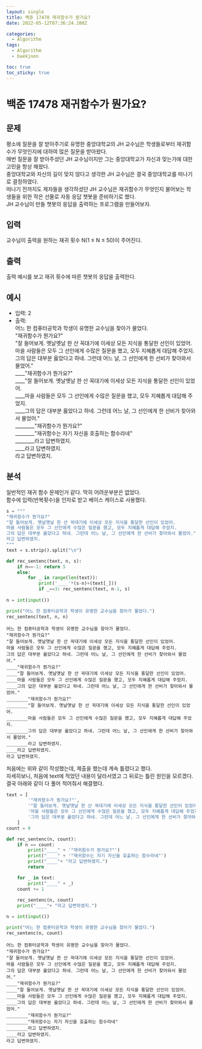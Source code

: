 ```yaml
---
layout: single
title: 백준 17478 재귀함수가 뭔가요?
date: 2022-05-12T07:36:24.100Z

categories:
  - Algorithm
tags:
  - Algorithm
  - baekjoon

toc: true
toc_sticky: true
---
```


# 백준 17478 재귀함수가 뭔가요?

## 문제
평소에 질문을 잘 받아주기로 유명한 중앙대학교의 JH 교수님은 학생들로부터 재귀함수가 무엇인지에 대하여 많은 질문을 받아왔다.  
매번 질문을 잘 받아주셨던 JH 교수님이지만 그는 중앙대학교가 자신과 맞는가에 대한 고민을 항상 해왔다.  
중앙대학교와 자신의 길이 맞지 않다고 생각한 JH 교수님은 결국 중앙대학교를 떠나기로 결정하였다.  
떠나기 전까지도 제자들을 생각하셨던 JH 교수님은 재귀함수가 무엇인지 물어보는 학생들을 위한 작은 선물로 자동 응답 챗봇을 준비하기로 했다.  
JH 교수님이 만들 챗봇의 응답을 출력하는 프로그램을 만들어보자.  

## 입력
교수님이 출력을 원하는 재귀 횟수 N(1 ≤ N ≤ 50)이 주어진다.

## 출력
출력 예시를 보고 재귀 횟수에 따른 챗봇의 응답을 출력한다.

## 예시
- 입력: 2
- 출력:  
어느 한 컴퓨터공학과 학생이 유명한 교수님을 찾아가 물었다.  
"재귀함수가 뭔가요?"  
"잘 들어보게. 옛날옛날 한 산 꼭대기에 이세상 모든 지식을 통달한 선인이 있었어.  
마을 사람들은 모두 그 선인에게 수많은 질문을 했고, 모두 지혜롭게 대답해 주었지.  
그의 답은 대부분 옳았다고 하네. 그런데 어느 날, 그 선인에게 한 선비가 찾아와서 물었어."  
____"재귀함수가 뭔가요?"  
____"잘 들어보게. 옛날옛날 한 산 꼭대기에 이세상 모든 지식을 통달한 선인이 있었어.  
____마을 사람들은 모두 그 선인에게 수많은 질문을 했고, 모두 지혜롭게 대답해 주었지.  
____그의 답은 대부분 옳았다고 하네. 그런데 어느 날, 그 선인에게 한 선비가 찾아와서 물었어."  
________"재귀함수가 뭔가요?"  
________"재귀함수는 자기 자신을 호출하는 함수라네"  
________라고 답변하였지.  
____라고 답변하였지.  
라고 답변하였지.  

## 분석
일반적인 재귀 함수 문제인거 같다. 딱히 어려운부분은 없었다.  
함수에 입력(반복횟수)을 인자로 받고 베이스 케이스로 사용했다.


```python
s = """
"재귀함수가 뭔가요?"
"잘 들어보게. 옛날옛날 한 산 꼭대기에 이세상 모든 지식을 통달한 선인이 있었어.
마을 사람들은 모두 그 선인에게 수많은 질문을 했고, 모두 지혜롭게 대답해 주었지.
그의 답은 대부분 옳았다고 하네. 그런데 어느 날, 그 선인에게 한 선비가 찾아와서 물었어."
라고 답변하였지.
"""
text = s.strip().split("\n")

def rec_sentenc(text, n, s):
    if n==-1: return 5
    else:
        for _ in range(len(text)):
            print('____'*(s-n)+(text[_]))
            if _==3: rec_sentenc(text, n-1, s)
            
n = int(input())

print("어느 한 컴퓨터공학과 학생이 유명한 교수님을 찾아가 물었다.")
rec_sentenc(text, n, n)
```

    어느 한 컴퓨터공학과 학생이 유명한 교수님을 찾아가 물었다.
    "재귀함수가 뭔가요?"
    "잘 들어보게. 옛날옛날 한 산 꼭대기에 이세상 모든 지식을 통달한 선인이 있었어.
    마을 사람들은 모두 그 선인에게 수많은 질문을 했고, 모두 지혜롭게 대답해 주었지.
    그의 답은 대부분 옳았다고 하네. 그런데 어느 날, 그 선인에게 한 선비가 찾아와서 물었어."
    ____"재귀함수가 뭔가요?"
    ____"잘 들어보게. 옛날옛날 한 산 꼭대기에 이세상 모든 지식을 통달한 선인이 있었어.
    ____마을 사람들은 모두 그 선인에게 수많은 질문을 했고, 모두 지혜롭게 대답해 주었지.
    ____그의 답은 대부분 옳았다고 하네. 그런데 어느 날, 그 선인에게 한 선비가 찾아와서 물었어."
    ________"재귀함수가 뭔가요?"
    ________"잘 들어보게. 옛날옛날 한 산 꼭대기에 이세상 모든 지식을 통달한 선인이 있었어.
    ________마을 사람들은 모두 그 선인에게 수많은 질문을 했고, 모두 지혜롭게 대답해 주었지.
    ________그의 답은 대부분 옳았다고 하네. 그런데 어느 날, 그 선인에게 한 선비가 찾아와서 물었어."
    ________라고 답변하였지.
    ____라고 답변하였지.
    라고 답변하였지.
    

처음에는 위와 같이 작성했는데, 제출을 했는데 계속 틀렸다고 했다.  
자세히보니, 처음에 text에 적었던 내용이 달라서였고 그 뒤로는 틀린 원인을 모르겠다.  
결국 아래와 같이 다 풀어 적어줘서 해결했다.


```python
text = [
        '"재귀함수가 뭔가요?"',
        '"잘 들어보게. 옛날옛날 한 산 꼭대기에 이세상 모든 지식을 통달한 선인이 있었어.',
        '마을 사람들은 모두 그 선인에게 수많은 질문을 했고, 모두 지혜롭게 대답해 주었지.',
        '그의 답은 대부분 옳았다고 하네. 그런데 어느 날, 그 선인에게 한 선비가 찾아와서 물었어."'
    ]
count = 0

def rec_sentenc(n, count): 
    if n == count:
        print("____" + '"재귀함수가 뭔가요?"')
        print("____" + '"재귀함수는 자기 자신을 호출하는 함수라네"')
        print("____"+ "라고 답변하였지.")
        return

    for _ in text:       
        print("____" + _)
    count += 1
   
    rec_sentenc(n, count)
    print("____"+ "라고 답변하였지.")

n = int(input())

print("어느 한 컴퓨터공학과 학생이 유명한 교수님을 찾아가 물었다.")
rec_sentenc(n, count)
```

    어느 한 컴퓨터공학과 학생이 유명한 교수님을 찾아가 물었다.
    "재귀함수가 뭔가요?"
    "잘 들어보게. 옛날옛날 한 산 꼭대기에 이세상 모든 지식을 통달한 선인이 있었어.
    마을 사람들은 모두 그 선인에게 수많은 질문을 했고, 모두 지혜롭게 대답해 주었지.
    그의 답은 대부분 옳았다고 하네. 그런데 어느 날, 그 선인에게 한 선비가 찾아와서 물었어."
    ____"재귀함수가 뭔가요?"
    ____"잘 들어보게. 옛날옛날 한 산 꼭대기에 이세상 모든 지식을 통달한 선인이 있었어.
    ____마을 사람들은 모두 그 선인에게 수많은 질문을 했고, 모두 지혜롭게 대답해 주었지.
    ____그의 답은 대부분 옳았다고 하네. 그런데 어느 날, 그 선인에게 한 선비가 찾아와서 물었어."
    ________"재귀함수가 뭔가요?"
    ________"재귀함수는 자기 자신을 호출하는 함수라네"
    ________라고 답변하였지.
    ____라고 답변하였지.
    라고 답변하였지.
    
